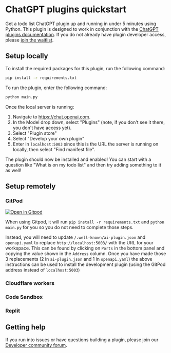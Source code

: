 # ChatGPT plugins quickstart

Get a todo list ChatGPT plugin up and running in under 5 minutes using Python. This plugin is designed to work in conjunction with the [ChatGPT plugins documentation](https://platform.openai.com/docs/plugins). If you do not already have plugin developer access, please [join the waitlist](https://openai.com/waitlist/plugins).

## Setup locally

To install the required packages for this plugin, run the following command:

```bash
pip install -r requirements.txt
```

To run the plugin, enter the following command:

```bash
python main.py
```

Once the local server is running:

1. Navigate to https://chat.openai.com. 
2. In the Model drop down, select "Plugins" (note, if you don't see it there, you don't have access yet).
3. Select "Plugin store"
4. Select "Develop your own plugin"
5. Enter in `localhost:5003` since this is the URL the server is running on locally, then select "Find manifest file".

The plugin should now be installed and enabled! You can start with a question like "What is on my todo list" and then try adding something to it as well! 

## Setup remotely

### GitPod
[![Open in Gitpod](https://gitpod.io/button/open-in-gitpod.svg)](https://gitpod.io/github.com/openai/plugins-quickstart)

When using Gitpod, it will run `pip install -r requirements.txt` and `python main.py` for you so you do not need to complete those steps. 

Instead, you will need to update `/.well-known/ai-plugin.json` and `openapi.yaml` to replace `http://localhost:5003/` with the URL for your workspace. This can be found by clicking on `Ports` in the bottom panel and copying the value shown in the `Address` column. Once you have made those 3 replacements (2 in `ai-plugin.json` and 1 in `openapi.yaml`) the above instructions can be used to install the development plugin (using the GitPod address instead of `localhost:5003`)

### Cloudflare workers

### Code Sandbox

### Replit

## Getting help

If you run into issues or have questions building a plugin, please join our [Developer community forum](https://community.openai.com/c/chat-plugins/20).
